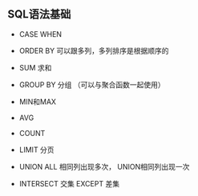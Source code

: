 ## SQL语法基础

* CASE WHEN
* ORDER BY 可以跟多列，多列排序是根据顺序的

* SUM 求和
* GROUP BY 分组 （可以与聚合函数一起使用）
* MIN和MAX
* AVG
* COUNT
* LIMIT 分页

* UNION ALL 相同列出现多次， UNION相同列出现一次
* INTERSECT 交集  EXCEPT 差集 